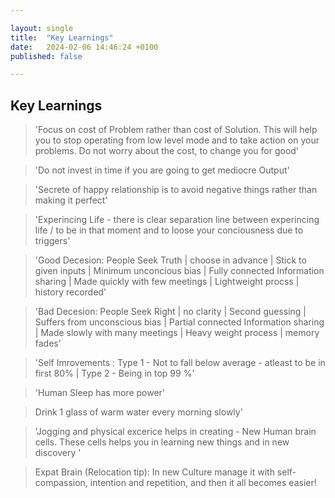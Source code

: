 ```yaml
---

layout: single
title:  "Key Learnings"
date:   2024-02-06 14:46:24 +0100
published: false

---
```

## Key Learnings

> 'Focus on cost of Problem rather than cost of Solution. This will help you to stop operating from low level mode and to take action on your problems. Do not worry about the cost, to change you for good'

> 'Do not invest in time if you are going to get mediocre Output'

> 'Secrete of happy relationship is to avoid negative things rather than making it perfect'

> 'Experincing Life - there is clear separation line between experincing life / to be in that moment and to loose your conciousness due to triggers'

> 'Good Decesion: People Seek Truth | choose in advance | Stick to given inputs | Minimum unconcious bias | Fully connected Information sharing | Made quickly with few meetings | Lightweight procss | history recorded'

> 'Bad Decesion: People Seek Right | no clarity | Second guessing | Suffers from unconscious bias | Partial connected Information sharing | Made slowly with many meetings | Heavy weight process | memory fades'

> 'Self Imrovements : Type 1 - Not to fall below average - atleast to be in first 80%  |  Type 2 - Being in top 99 %'

> 'Human Sleep has more power'

> Drink 1 glass of warm water every morning slowly'

> 'Jogging and physical excerice helps in creating - New Human brain cells. These cells helps you in learning new things and in new discovery '

> Expat Brain (Relocation tip): In new Culture manage it with self-compassion, intention and repetition, and then it all becomes easier!
 


